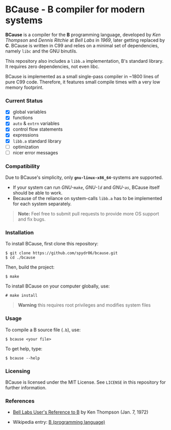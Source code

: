 # BCause - B compiler for modern systems

**BCause** is a compiler for the **B** programming language, developed by *Ken Thompson* and *Dennis Ritchie* at *Bell Labs* in *1969*, later getting replaced by **C**. BCause is written in C99 and relies on a minimal set of dependencies, namely `libc` and the GNU binutils.

This repository also includes a `libb.a` implementation, B's standard library. It requires zero dependencies, not even libc.

BCause is implemented as a small single-pass compiler in ~1800 lines of pure C99 code. Therefore, it features small compile times with a very low memory footprint.

### Current Status

- [x] global variables
- [x] functions
- [x] `auto` & `extrn` variables
- [x] control flow statements
- [x] expressions
- [x] `libb.a` standard library
- [ ] optimization
- [ ] nicer error messages

### Compatibility

Due to BCause's simplicity, only **`gnu-linux-x86_64`**-systems are supported.

- If your system can run *GNU-`make`*, *GNU-`ld`* and *GNU-`as`*, BCause itself should be able to work.
- Because of the reliance on system-calls `libb.a` has to be implemented for each system separately.

> **Note:** Feel free to submit pull requests to provide more OS support and fix bugs.

### Installation

To install BCause, first clone this repository:
```console
$ git clone https://github.com/spydr06/bcause.git
$ cd ./bcause
```
Then, build the project:
```console
$ make
```
To install BCause on your computer globally, use:
```console
# make install
```
> **Warning**
> this requires root privileges and modifies system files

### Usage

To compile a B source file (`.b`), use:
```console
$ bcause <your file>
```

To get help, type:
```console
$ bcause --help
```

### Licensing
BCause is licensed under the MIT License. See `LICENSE` in this repository for further information.

### References

- [Bell Labs User's Reference to B](https://www.bell-labs.com/usr/dmr/www/kbman.pdf) by Ken Thompson (Jan. 7, 1972)

- Wikipedia entry: [B (programming language)](https://en.wikipedia.org/wiki/B_(programming_language))
